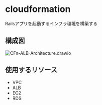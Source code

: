 # cloudformation
Railsアプリを起動するインフラ環境を構築する
## 構成図
![CFn-ALB-Architecture.drawio](CFn-ALB-Architecture.svg)
## 使用するリソース
- VPC
- ALB
- EC2
- RDS
